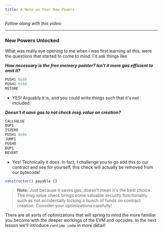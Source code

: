 ```yaml
---
title: A Note on Your New Powers
---
```


_Follow along with this video:_

---

### New Powers Unlocked

What was really eye opening to me when I was first learning all this, were the questions that started to come to mind. I'd ask things like

***How necessary is the free memory pointer? Isn't it more gas efficient to omit it?***

```js
PUSH1 0x80
PUSH1 0x40
MSTORE
```

- YES! Arguably it is, and you could write things such that it's not included.

***Doesn't it save gas to not check msg.value on creation?***

```js
CALLVALUE
DUP1
ISZERO
PUSH1 0x0e
JUMPI
PUSH0
DUP1
REVERT
```

- Yes! Technically it does. In fact, I challenge you to go add this to our contract and see for yourself, this check will actually be removed from our bytecode!

```js
constructor() payable {}
```

>**Note:** Just because it saves gas, doesn't mean it's the best choice. The msg.value check brings some valuable security functionality such as not accidentally locking a bunch of funds on contract creation. Consider your optimizations carefully!

There are all sorts of optimizations that will spring to mind the more familiar you become with the deeper workings of the EVM and opcodes. In the next lesson we'll introduce `runtime code` in more detail!